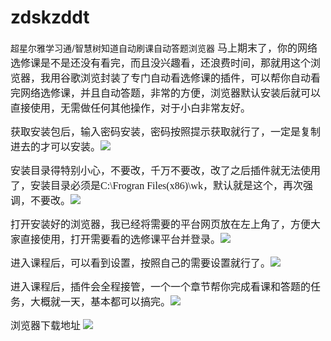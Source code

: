 # zdskzddt
超星尔雅学习通/智慧树知道自动刷课自动答题浏览器
<span style="font-size: 16px; font-family: 楷体;">马上期末了，你的网络选修课是不是还没有看完，而且没兴趣看，还浪费时间，那就用这个浏览器，我用谷歌浏览封装了专门自动看选修课的插件，可以帮你自动看完网络选修课，并且自动答题，非常的方便，浏览器默认安装后就可以直接使用，无需做任何其他操作，对于小白非常友好。</span>

<span style="font-size: 16px; font-family: 楷体;">获取安装包后，输入密码安装，密码按照提示获取就行了，一定是复制进去的才可以安装。<img class="aligncenter size-full" src="https://imgs.mznzd.com/imgs/1712/1.png" /></span>

<span style="font-size: 16px; font-family: 楷体;">安装目录得特别小心，不要改，千万不要改，改了之后插件就无法使用了，安装目录必须是C:\Frogran Files(x86)\wk，默认就是这个，再次强调，不要改。<img class="aligncenter size-full" src="https://imgs.mznzd.com/imgs/1712/2.png" /></span>

<span style="font-size: 16px; font-family: 楷体;">打开安装好的浏览器，我已经将需要的平台网页放在左上角了，方便大家直接使用，打开需要看的选修课平台并登录。<img class="aligncenter size-full" src="https://imgs.mznzd.com/imgs/1712/3.png"/></span>

<span style="font-size: 16px; font-family: 楷体;">进入课程后，可以看到设置，按照自己的需要设置就行了。<img class="aligncenter size-full" src="https://imgs.mznzd.com/imgs/1712/4.png"/></span>

<span style="font-size: 16px; font-family: 楷体;">进入课程后，插件会全程接管，一个一个章节帮你完成看课和答题的任务，大概就一天，基本都可以搞完。<img class="aligncenter size-full" src="https://imgs.mznzd.com/imgs/1712/5.png"/></span>

<span style="font-size: 16px; font-family: 楷体;">浏览器下载地址
<img class="aligncenter size-full" src="https://mznzd.com/?qr=cGFnZXMvZGV0YWlsL2RldGFpbD9pZD0xNzEy"/></span>
